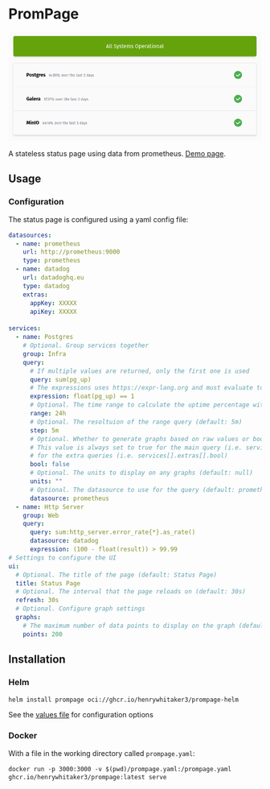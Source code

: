 # PromPage

![status page screenshot](.github/dashboard.png)

A stateless status page using data from prometheus. [Demo page](https://status.henrywhitaker.com/).

## Usage

### Configuration

The status page is configured using a yaml config file:

```yaml
datasources:
  - name: prometheus
    url: http://prometheus:9000
    type: prometheus
  - name: datadog
    url: datadoghq.eu
    type: datadog
    extras:
      appKey: XXXXX
      apiKey: XXXXX

services:
  - name: Postgres
    # Optional. Group services together
    group: Infra
    query:
      # If multiple values are returned, only the first one is used
      query: sum(pg_up)
      # The expressions uses https://expr-lang.org and must evaluate to true/false
      expression: float(pg_up) == 1
      # Optional. The time range to calculate the uptime percentage with (default: 24h)
      range: 24h
      # Optional. The resoltuion of the range query (default: 5m)
      step: 5m
      # Optional. Whether to generate graphs based on raw values or boolean values (default: false).
      # This value is always set to true for the main query (i.e. services[].query.bool), but can be user-configured
      # for the extra queries (i.e. services[].extras[].bool)
      bool: false
      # Optional. The units to display on any graphs (default: null)
      units: ""
      # Optional. The datasource to use for the query (default: prometheus)
      datasource: prometheus
  - name: Http Server
    group: Web
    query:
      query: sum:http_server.error_rate{*}.as_rate()
      datasource: datadog
      expression: (100 - float(result)) > 99.99
# Settings to configure the UI
ui:
  # Optional. The title of the page (default: Status Page)
  title: Status Page
  # Optional. The interval that the page reloads on (default: 30s)
  refresh: 30s
  # Optional. Configure graph settings
  graphs:
    # The maximum number of data points to display on the graph (default: 200)
    points: 200
```

## Installation

### Helm

```
helm install prompage oci://ghcr.io/henrywhitaker3/prompage-helm
```

See the [values file](https://github.com/henrywhitaker3/prompage/blob/main/chart/values.yaml) for configuration options

### Docker

With a file in the working directory called `prompage.yaml`:

```
docker run -p 3000:3000 -v $(pwd)/prompage.yaml:/prompage.yaml ghcr.io/henrywhitaker3/prompage:latest serve
```
